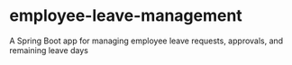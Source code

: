 # employee-leave-management
A Spring Boot app for managing employee leave requests, approvals, and remaining leave days
